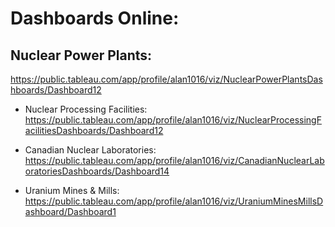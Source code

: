 # Dashboards Online:

## Nuclear Power Plants: 

https://public.tableau.com/app/profile/alan1016/viz/NuclearPowerPlantsDashboards/Dashboard12

- Nuclear Processing Facilities: https://public.tableau.com/app/profile/alan1016/viz/NuclearProcessingFacilitiesDashboards/Dashboard12

- Canadian Nuclear Laboratories: https://public.tableau.com/app/profile/alan1016/viz/CanadianNuclearLaboratoriesDashboards/Dashboard14

- Uranium Mines & Mills: https://public.tableau.com/app/profile/alan1016/viz/UraniumMinesMillsDashboard/Dashboard1
